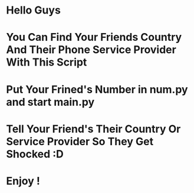 # Hello Guys
# You Can Find Your Friends Country And Their Phone Service Provider With This Script
# Put Your Frined's Number in num.py and start main.py 
# Tell Your Friend's Their Country Or Service Provider So They Get Shocked :D
# Enjoy !
